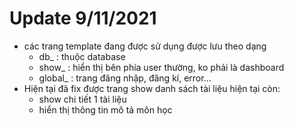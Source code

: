 # Update 9/11/2021
- các trang template đang được sử dụng được lưu theo dạng
    - db_ : thuộc database
    - show_ : hiển thị bên phía user thường, ko phải là dashboard
    - global_ : trang đăng nhập, đăng kí, error...
- Hiện tại đã fix được trang show danh sách tài liệu hiện tại còn:
    - show chi tiết 1 tài liệu
    - hiển thị thông tin mô tả môn học 
